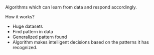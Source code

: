 

Algorithms which can learn from data and respond accordingly.

How it works?

- Huge datasets
- Find pattern in data
- Generalized pattern found
- Algorithm makes intelligent decisions based on the patterns it has recognized.
